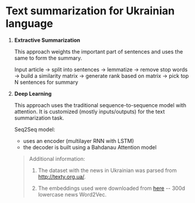 # Text summarization for Ukrainian language

1. **Extractive Summarization**

   This approach weights the important part of sentences and uses the same to form the summary.

   Input article → split into sentences → lemmatize → remove stop words → build a similarity matrix → generate rank based on matrix → pick top N sentences for summary

2. **Deep Learning**

   This approach uses the traditional sequence-to-sequence model with attention. It is customized (mostly inputs/outputs) for the text summarization task.

   Seq2Seq model:

   - uses an encoder (multilayer RNN with LSTM)
   - the decoder is built using a Bahdanau Attention model

   

   > Additional information:
   >
   > 1. The dataset with the news in Ukrainian was parsed from <http://texty.org.ua/>.
   >
   > 2. The embeddings used were downloaded from [here](<http://lang.org.ua/uk/models/>) -- 300d lowercase news Word2Vec.
